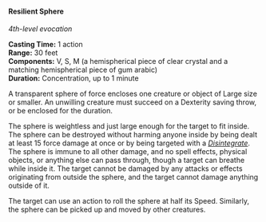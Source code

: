 #### Resilient Sphere
<!-- markdownlint-disable link-image-reference-definitions -->
[_metadata_:spell_name]:- "Resilient Sphere"
[_metadata_:spell_original_name]:- "Resilient Sphere"
[_metadata_:spell_level]:- "4"
[_metadata_:spell_school]:- "evocation"
[_metadata_:ritual]:- "false"
[_metadata_:casting_time_amount]:- "1"
[_metadata_:casting_time_unit]:- "action"
[_metadata_:range]:- "30 feet"
[_metadata_:target]:- "one creature or object of Large size or smaller"
[_metadata_:components_verbal]:- "true"
[_metadata_:components_somatic]:- "true"
[_metadata_:components_material]:- "true"
[_metadata_:components_material_description]:- "a hemispherical piece of clear crystal and a matching hemispherical piece of gum arabic"
[_metadata_:duration]:- "1 minute"
[_metadata_:concentration]:- "true"
[_metadata_:saving_throw]:- "Dexterity"
[_metadata_:saving_throw_success]:- "avoids_effect"
[_metadata_:compared_to_wotc_srd_5.1]:- "mechanics_same_wording_different"
[_metadata_:compared_to_a5e_srd]:- "mechanics_different_wording_different"
<!-- markdownlint-disable-next-line no-emphasis-as-heading -->
_4th-level evocation_

**Casting Time:** 1 action \
**Range:** 30 feet \
**Components:** V, S, M (a hemispherical piece of clear crystal and a matching hemispherical piece of gum arabic) \
**Duration:** Concentration, up to 1 minute

A transparent sphere of force encloses one creature or object of Large size or smaller.
An unwilling creature must succeed on a Dexterity saving throw, or be enclosed for the duration.

The sphere is weightless and just large enough for the target to fit inside.
The sphere can be destroyed without harming anyone inside by being dealt at least 15 force damage at once or by being targeted with a _[<span class="spell">Disintegrate</span>](#Disintegrate_disintegrate)_.
The sphere is immune to all other damage, and no spell effects, physical objects, or anything else can pass through, though a target can breathe while inside it.
The target cannot be damaged by any attacks or effects originating from outside the sphere, and the target cannot damage anything outside of it.

The target can use an action to roll the sphere at half its Speed.
Similarly, the sphere can be picked up and moved by other creatures.
